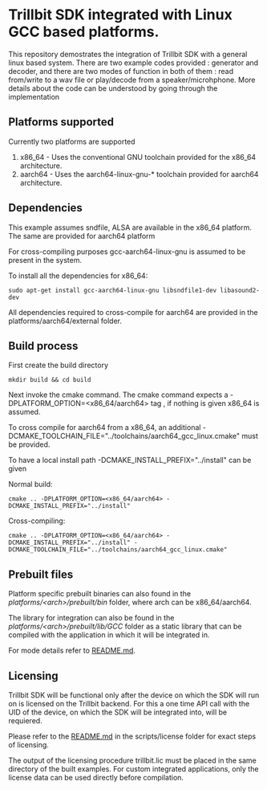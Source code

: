# Trillbit SDK integrated with Linux GCC based platforms. 

This repository demostrates the integration of Trillbit SDK with a general linux based system. There are two example codes provided : generator and decoder, and there are two modes of function in both of them : read from/write to a wav file or play/decode from a speaker/microhphone. More details about the code can be understood by going through the implementation

## Platforms supported

Currently two platforms are supported
1. x86_64 - Uses the conventional GNU toolchain provided for the x86_64 architecture. 
2. aarch64 - Uses the aarch64-linux-gnu-* toolchain provided for aarch64 architecture.

## Dependencies

This example assumes sndfile, ALSA are available in the x86_64 platform. The same are provided for aarch64 platform

For cross-compiling purposes gcc-aarch64-linux-gnu is assumed to be present in the system.

To install all the dependencies for x86_64:

    sudo apt-get install gcc-aarch64-linux-gnu libsndfile1-dev libasound2-dev

All dependencies required to cross-compile for aarch64 are provided in the platforms/aarch64/external folder.

## Build process

First create the build directory

    mkdir build && cd build

Next invoke the cmake command. 
The cmake command expects a -DPLATFORM_OPTION=<x86_64/aarch64> tag , if nothing is given x86_64 is assumed.

To cross compile for aarch64 from a x86_64, an additional -DCMAKE_TOOLCHAIN_FILE="../toolchains/aarch64_gcc_linux.cmake" must be provided. 

To have a local install path -DCMAKE_INSTALL_PREFIX="../install" can be given

Normal build:

    cmake .. -DPLATFORM_OPTION=<x86_64/aarch64> -DCMAKE_INSTALL_PREFIX="../install"

Cross-compiling:

    cmake .. -DPLATFORM_OPTION=<x86_64/aarch64> -DCMAKE_INSTALL_PREFIX="../install" -DCMAKE_TOOLCHAIN_FILE="../toolchains/aarch64_gcc_linux.cmake"

## Prebuilt files

Platform specific prebuilt binaries can also found in the *platforms/\<arch\>/prebuilt/bin* folder, where arch can be x86_64/aarch64. 

The library for integration can also be found in the *platforms/\<arch\>/prebuilt/lib/GCC* folder as a static library that can be compiled with the application in which it will be integrated in.

For mode details refer to [README.md](platforms/README.md).

## Licensing
    
Trillbit SDK will be functional only after the device on which the SDK will run on is licensed on the Trillbit backend. For this a one time API call with the UID of the device, on which the SDK will be integrated into, will be requiered.

Please refer to the [README.md](scripts/license/README.md) in the scripts/license folder for exact steps of licensing. 

The output of the licensing procedure trillbit.lic must be placed in the same directory of the built examples. For custom integrated applications, only the license data can be used directly before compilation.


